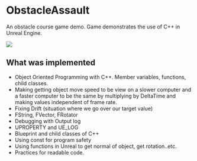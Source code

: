 # ObstacleAssault
 An obstacle course game demo. Game demonstrates the use of C++ in Unreal Engine. <br/>

 ![](https://github.com/dangle0905/devportfolio/blob/master/images/ObstacleAssault.gif)
 
## What was implemented
* Object Oriented Programming with C++. Member variables, functions, child classes.
* Making getting object move speed to be view on a slower computer and a faster computer to be the same by multiplying by DeltaTime and making values independent of frame rate.
* Fixing Drift (situation where we go over our target value) 
* FString, FVector, FRotator
* Debugging with Output log
* UPROPERTY and UE_LOG
* Blueprint and child classes of C++
* Using const for program safety
* Using functions in Unreal to get normal of object, get rotation..etc.
* Practices for readable code.
